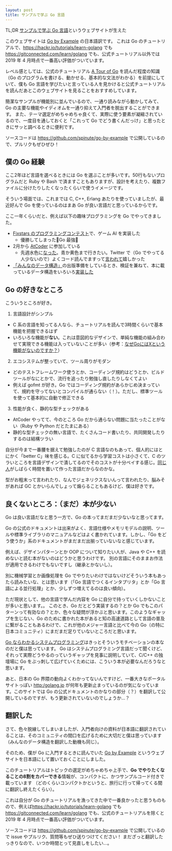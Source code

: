 ```yaml
---
layout: post
title: サンプルで学ぶ Go 言語
---
```


TL;DR [サンプルで学ぶ Go 言語](http://www.spinute.org/go-by-example/)というウェブサイトが生えた

このウェブサイトは [Go by Example](https://gobyexample.com/) の日本語訳です。
これは Go のチュートリアルで、<https://hackr.io/tutorials/learn-golang> でも <https://gitconnected.com/learn/golang> でも、公式チュートリアル以外では 2019 年 4 月時点で一番高い評価がついています。

レベル感としては、公式のチュートリアル [A Tour of Go](https://tour.golang.org) を読んだ程度の知識（Go のプログラムを書ける、動かせる、基本的な文法がわかる）を前提にしていて、僕も Go 言語を学びたいと言っている人を見かけると公式チュートリアルを読んだあとこのウェブサイトを見ることをおすすめしています。

簡潔なサンプルが機能別に並んでいるので、一通り読みながら動かしてみて、Go の主要な機能やイディオムを一通り抑えて入門者を脱出することができます。
また、テーマ選定がめちゃめちゃ良くて、実際に使う要素が凝縮されているので、一度目を通しておくと「これって Go でどう書くんだっけ」と思ったときにサッと調べるときに便利です。

ソースコードは <https://github.com/spinute/go-by-example> で公開しているので、プルリクもぜひぜひ！

## 僕の Go 経験

ここ2年ほど言語を選べるときには Go を選ぶことが多いです。50行もないプログラムだと Ruby や Bash で済ますこともありますが、設計を考えたり、複数ファイルに分けたりしたくなったくらいで使うイメージです。

そういう場面では、これまでは C, C++, Erlang あたりを使っていましたが、最近好んで Go を使っているのはまあ Go が良い言語だと思っているからです。

ここ一年くらいだと、例えば以下の趣味プログラミングを Go でやってきました。

* [Fixstars のプログラミングコンテスト](http://proc-cpuinfo.fixstars.com/2019/01/in-house-procon-07-announcement/)で、ゲーム AI を実装した
  * 優勝してしまった📍Go 最強📌
* 2月から [AtCoder](https://atcoder.jp/) に参加している
  * 先週水色に[なった](https://twitter.com/spinute/status/1117032366608764930)。青か黄色まで行きたい。Twitter で（Go でやってる人少ないので）よくコード読んでますって[言われて](https://twitter.com/mellow_03/status/1117080197797273601)嬉しかった
* [「みんなのデータ構造」](https://www.lambdanote.com/products/opendatastructures)の出版準備をしているとき、検証を兼ねて、本に載っているデータ構造をいろいろ[実装した](https://github.com/spinute/ods-go)

## Go の好きなところ

こういうところが好き。

1. 言語設計がシンプル
 * C 系の言語を知ってる人なら、チュートリアルを読んで3時間くらいで基本機能を把握できるはず
 * いろいろな機能が**ない**。これは意図的なデザインで、単純な機能の組み合わせて実現できる機能は入っていないことが多い（参考：[なぜGoにはXという機能がないのですか？](http://go.shibu.jp/faq.html#gox)）
2. エコシステムが整っていて、ツール周りがモダン
 * どのテストフレームワーク使うとか、コーディング規約はどうとか、ビルドツールがなにとかで、流行を追ったり勉強し直したりしなくてよい
 * 例えば gofmt が好き。Go ではコーディング規約があらかじめ決まっていて、規約を守ってないとコンパイルが通らない（！）。ただし、標準ツールを使って基本的に自動で修正できる
3. 性能が良く、静的な型チェックがある
 * AtCoder やってて、今のところ Go だから通らない問題に当たったことがない（Ruby や Python だとたまにある）
 * 静的な型チェックの無い言語で、たくさんコード書いたり、共同開発したりするのは結構ツラい

自分が今まで一番腰を据えて勉強したのが C 言語なのもあって、個人的にはとにかく「better C」味を感じる。C に似てるから学習コストは小さくて、C のツラいところを言語デザインで潰してるのでそのコストが十分ペイする感じ。[同じ人](https://en.wikipedia.org/wiki/Ken_Thompson)がしばらく時間を置いて作った言語だからなのかな。

型がお粗末って言われたり、なんでジェネリクスないんって言われたり、脳みそがあれば GC とかいらんでしょって煽らることもあるけど、僕は好きです。

## 良くないところ：（まだ）本が少ない

Go は良い言語だなと思う一方で、Go の本ってまだまだ少ないなと思ってます。

Go の公式のドキュメントは出来がよく、言語仕様やメモリモデルの説明、ツールや標準ライブラリのマニュアルなどはよく書かれています。しかし、「Go をどう使うか」系のドキュメントがまだまだ出揃っていないなと感じています。

例えば、デザインパターンとか OOP について知りたい人が、Java や C++ を読めないと読む本がないのはどうかと思うわけです。
別の言語にそのままお作法が適用できるわけでもないですし（継承とかないし）。

別に機械学習とか画像処理を Go でやりたいわけではないけどそういう本もあったら読みたいな、とは思います（「Go 言語でつくるインタプリタ」とか「Go 言語による並行処理」とか、少しずつ増えてるのは良い傾向）。

ただ現状として、他の言語で学んだ内容を Go に自分で持っていくしかないことが多いと思います。。
このとき、Go だとどう実装するの？とか Go でもこのパターンって有効なの？とか、色々な疑問が浮かぶと思います。このようなギャップを生じない、Go のために書かれた本があると知の高速道路として言語の普及に繋がることもあるわけで、これが他のメジャー言語と比べて今の Go（の特に日本コミュニティ）にまだまだ足りていないところだと思います。

[Go ならわかるシステムプログラミング](https://www.lambdanote.com/products/go)はきっとそういうモチベーションの本なのだと僕は思っています。
Go はシステムプログラミング言語だって聞くけど、それって実際どうやるのっていうギャップを見事に説明していて、C/C++ の独壇場に Go をぶっ刺して広げていくためには、こういう本が必要なんだろうなと思います。

あと、日本の Go 界隈の動向よくわかってないんですけど、一番大きなポータルサイトっぽい <http:/golang.jp> が何年も更新止まっているのが気になっています。このサイトでは Go の公式ドキュメントのかなりの部分（？）を翻訳して公開しているのですが、もう更新されていないのでしょうか...？

## 翻訳した

さて、色々脱線してしまいましたが、入門者向けの資料が日本語に翻訳されていることは、そのコミュニティの間口を広げるために大切だと僕は思っています（みんなのデータ構造を翻訳した動機も同じ）。

そのため、僕が Go に入門するときに読んでいた [Go by Example](https://gobyexample.com/) というウェブサイトを日本語にして置いておくことにしました。

このチュートリアルはトピックの選定がめちゃめちゃ上手で、**Go でやりたくなることの8割をカバーできる**情報が、コンパクトに、かつサンプルコード付きで載っています （どのくらいコンパクトかというと、旅行に行って帰ってくる間に翻訳し終えたくらい）。

これは自分が Go のチュートリアルを漁ってきた中で一番良かったと思うものもので、例えば<https://hackr.io/tutorials/learn-golang> でも <https://gitconnected.com/learn/golang> でも、公式のチュートリアルを除くと 2019 年 4 月時点で一番高い評価がついています。

ソースコードは <https://github.com/spinute/go-by-example> で公開しているので issue やプルリク、質問等もぜひ送りつけてください！
まだざっと翻訳したっきりなので、いつか時間とって見直しをしたい...。
